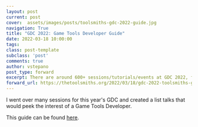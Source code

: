 ```yaml
---
layout: post
current: post
cover:  assets/images/posts/toolsmiths-gdc-2022-guide.jpg
navigation: True
title: "GDC 2022: Game Tools Developer Guide"
date: 2022-03-18 10:00:00
tags: 
class: post-template
subclass: 'post'
comments: true
author: vstepano
post_type: forward
excerpt: There are around 600+ sessions/tutorials/events at GDC 2022, finding the sessions that a tools developer would be interested in takes time. Below you will find a list of sessions that can be used as a guide for your tools developer GDC 2022 experience, whether you plan on attending or you will be viewing after the fact.
forward_url: https://thetoolsmiths.org/2022/03/18/gdc-2022-toolsmiths-guide/
---
```


I went over many sessions for this year's GDC and created a list talks that would peek the interest of a Game Tools Developer.

This guide can be found [here](https://thetoolsmiths.org/2022/03/18/gdc-2022-toolsmiths-guide/).